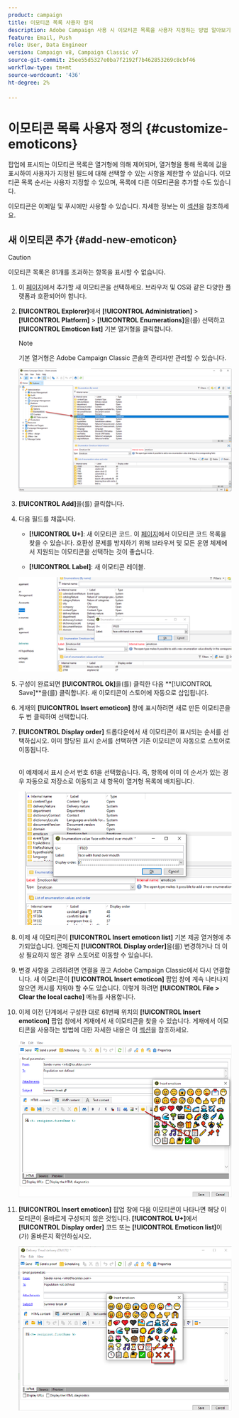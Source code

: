 ```yaml
---
product: campaign
title: 이모티콘 목록 사용자 정의
description: Adobe Campaign 사용 시 이모티콘 목록을 사용자 지정하는 방법 알아보기
feature: Email, Push
role: User, Data Engineer
version: Campaign v8, Campaign Classic v7
source-git-commit: 25ee55d5327e0ba7f2192f7b462853269c8cbf46
workflow-type: tm+mt
source-wordcount: '436'
ht-degree: 2%

---
```


# 이모티콘 목록 사용자 정의 {#customize-emoticons}

팝업에 표시되는 이모티콘 목록은 열거형에 의해 제어되며, 열거형을 통해 목록에 값을 표시하여 사용자가 지정된 필드에 대해 선택할 수 있는 사항을 제한할 수 있습니다.
이모티콘 목록 순서는 사용자 지정할 수 있으며, 목록에 다른 이모티콘을 추가할 수도 있습니다.

이모티콘은 이메일 및 푸시에만 사용할 수 있습니다. 자세한 정보는 이 [섹션](defining-the-email-content.md#inserting-emoticons)을 참조하세요.


## 새 이모티콘 추가 {#add-new-emoticon}

>[!CAUTION]
>
>이모티콘 목록은 81개를 초과하는 항목을 표시할 수 없습니다.

1. 이 [페이지](https://unicode.org/emoji/charts/full-emoji-list.html)에서 추가할 새 이모티콘을 선택하세요. 브라우저 및 OS와 같은 다양한 플랫폼과 호환되어야 합니다.

1. **[!UICONTROL Explorer]**&#x200B;에서 **[!UICONTROL Administration]** > **[!UICONTROL Platform]** > **[!UICONTROL Enumerations]**&#x200B;을(를) 선택하고 **[!UICONTROL Emoticon list]** 기본 열거형을 클릭합니다.

   >[!NOTE]
   >
   >기본 열거형은 Adobe Campaign Classic 콘솔의 관리자만 관리할 수 있습니다.

   ![](assets/emoticon_1.png)

1. **[!UICONTROL Add]**&#x200B;을(를) 클릭합니다.

1. 다음 필드를 채웁니다.

   * **[!UICONTROL U+]**: 새 이모티콘 코드. 이 [페이지](https://unicode.org/emoji/charts/full-emoji-list.html)에서 이모티콘 코드 목록을 찾을 수 있습니다.
호환성 문제를 방지하기 위해 브라우저 및 모든 운영 체제에서 지원되는 이모티콘을 선택하는 것이 좋습니다.

   * **[!UICONTROL Label]**: 새 이모티콘 레이블.

   ![](assets/emoticon_5.png)

1. 구성이 완료되면 **[!UICONTROL Ok]**&#x200B;을(를) 클릭한 다음 **[!UICONTROL Save]**을(를) 클릭합니다.
새 이모티콘이 스토어에 자동으로 삽입됩니다.

1. 게재의 **[!UICONTROL Insert emoticon]** 창에 표시하려면 새로 만든 이모티콘을 두 번 클릭하여 선택합니다.

1. **[!UICONTROL Display order]** 드롭다운에서 새 이모티콘이 표시되는 순서를 선택하십시오. 이미 할당된 표시 순서를 선택하면 기존 이모티콘이 자동으로 스토어로 이동됩니다.

   <br>이 예제에서 표시 순서 번호 61을 선택했습니다. 즉, 항목에 이미 이 순서가 있는 경우 자동으로 저장소로 이동되고 새 항목이 열거형 목록에 배치됩니다.

   ![](assets/emoticon_2.png)

1. 이제 새 이모티콘이 **[!UICONTROL Insert emoticon list]** 기본 제공 열거형에 추가되었습니다. 언제든지 **[!UICONTROL Display order]**&#x200B;을(를) 변경하거나 더 이상 필요하지 않은 경우 스토어로 이동할 수 있습니다.

1. 변경 사항을 고려하려면 연결을 끊고 Adobe Campaign Classic에서 다시 연결합니다. 새 이모티콘이 **[!UICONTROL Insert emoticon]** 팝업 창에 계속 나타나지 않으면 캐시를 지워야 할 수도 있습니다. 이렇게 하려면 **[!UICONTROL File > Clear the local cache]** 메뉴를 사용합니다.

1. 이제 이전 단계에서 구성한 대로 61번째 위치의 **[!UICONTROL Insert emoticon]** 팝업 창에서 게재에서 새 이모티콘을 찾을 수 있습니다. 게재에서 이모티콘을 사용하는 방법에 대한 자세한 내용은 이 [섹션](defining-the-email-content.md#inserting-emoticons)을 참조하세요.

   ![](assets/emoticon_4.png)

1. **[!UICONTROL Insert emoticon]** 팝업 창에 다음 이모티콘이 나타나면 해당 이모티콘이 올바르게 구성되지 않은 것입니다. **[!UICONTROL U+]**&#x200B;에서 **[!UICONTROL Display order]** 코드 또는 **[!UICONTROL Emoticon list]**&#x200B;이(가) 올바른지 확인하십시오.

   ![](assets/emoticon_6.png)
